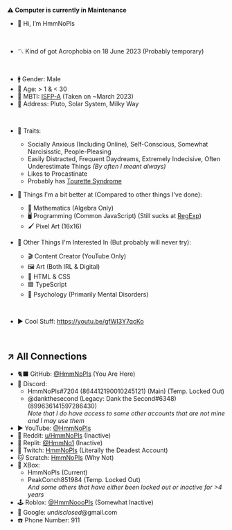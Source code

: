 **⚠️ Computer is currently in Maintenance**

- 👋 Hi, I’m HmmNoPls

<br>

- 〽️ Kind of got Acrophobia on 18 June 2023 (Probably temporary)

<br>

- 🚹 Gender: Male
- 🎂 Age: > 1 & < 30
- 🌱 MBTI: [ISFP-A](https://www.16personalities.com/isfp-personality) (Taken on ~March 2023)
- 🌌 Address: Pluto, Solar System, Milky Way

<br>

- 🔅 Traits:
    - Socially Anxious (Including Online), Self-Conscious, Somewhat Narcisisstic, People-Pleasing
    - Easily Distracted, Frequent Daydreams, Extremely Indecisive, Often Underestimate Things *(By often I meant always)*
    - Likes to Procastinate
    - Probably has [Tourette Syndrome](https://www.cdc.gov/ncbddd/tourette/facts.html)

- 🔰 Things I'm a bit better at (Compared to other things I've done):
    - 🔢 Mathematics (Algebra Only)
    - 🖥️ Programming (Common JavaScript) (Still sucks at [RegExp](https://developer.mozilla.org/en-US/docs/Web/JavaScript/Guide/Regular_expressions))
    - 🖌️ Pixel Art (16x16)
 
- 🌟 Other Things I'm Interested In (But probably will never try):
    - 🎬 Content Creator (YouTube Only)
    - 🖼️ Art (Both IRL & Digital)
    - 📃 HTML & CSS
    - 🟦 TypeScript
    - 🧠 Psychology (Primarily Mental Disorders)

<br>

- ▶️ Cool Stuff: https://youtu.be/gfWI3Y7qcKo

<br>

↗️ __All Connections__
---
- 🐈‍⬛ GitHub: [@HmmNoPls](https://github.com/HmmNoPls) (You Are Here)
- 💬 Discord:
    - HmmNoPls#7204 (864412190010245121) (Main) (Temp. Locked Out)
    - @dankthesecond (Legacy: Dank the Second#6348) (899636141597286430) <br>
    *Note that I do have access to some other accounts that are not mine and I may use them*
- ▶️ YouTube: [@HmmNoPls](https://www.youtube.com/@HmmNoPls)
- 🔴 Reddit: [u/HmmNoPls](https://www.reddit.com/u/HmmNoPls) (Inactive)
- 🤖 Replit: [@HmmNo1](https://replit.com/@HmmNo1) (Inactive)
- 👾 Twitch: [HmmNoPls](https://m.twitch.tv/hmmnopls) (Literally the Deadest Account)
- 🐱 Scratch: [HmmNoPls](https://scratch.mit.edu/users/HmmNoPls) (Why Not)
- 🌳 XBox:
    - HmmNoPls (Current)
    - PeakConch851984 (Temp. Locked Out) <br>
    *And some others that have either been locked out or inactive for >4 years*
- 🕹️ Roblox: [@HmmNoooPls](https://www.roblox.com/users/2934920830/profile) (Somewhat Inactive)
- 📩 Google: *undisclosed*@gmail.com
- ☎️ Phone Number: 911
